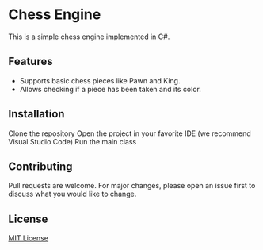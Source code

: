 # Chess Engine

This is a simple chess engine implemented in C#.

## Features

- Supports basic chess pieces like Pawn and King.
- Allows checking if a piece has been taken and its color.

## Installation

Clone the repository
Open the project in your favorite IDE (we recommend Visual Studio Code)
Run the main class

## Contributing
Pull requests are welcome. For major changes, please open an issue first to discuss what you would like to change.

## License
[MIT License](https://github.com/OliverB21/chessProject/blob/main/LICENSE)
